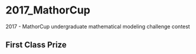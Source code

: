 # 2017_MathorCup
2017 - MathorCup undergraduate mathematical modeling challenge contest

## First Class Prize
